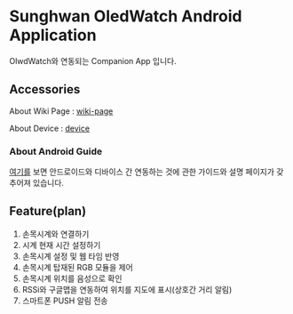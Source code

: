 # Sunghwan OledWatch Android Application

OlwdWatch와 연동되는 Companion App 입니다.   

## Accessories

About Wiki Page : [wiki-page](https://github.com/RuffaloLavoisier/OledWatch-Wiki)  

About Device : [device](https://github.com/RuffaloLavoisier/OledWatch-Device)

### About Android Guide

[여기를](https://ruffalolavoisier.github.io/OledWatch-Wiki/app/) 보면 안드로이드와 디바이스 간 연동하는 것에 관한 가이드와 설명 페이지가 갖추어져 있습니다.

## Feature(plan)

1. 손목시계와 연결하기  
2. 시계 현재 시간 설정하기 
3. 손목시계 설정 및 웹 타임 반영  
4. 손목시계 탑재된 RGB 모듈을 제어
5. 손목시계 위치를 음성으로 확인
6. RSSi와 구글맵을 연동하여 위치를 지도에 표시(상호간 거리 알림)
7. 스마트폰 PUSH 알림 전송